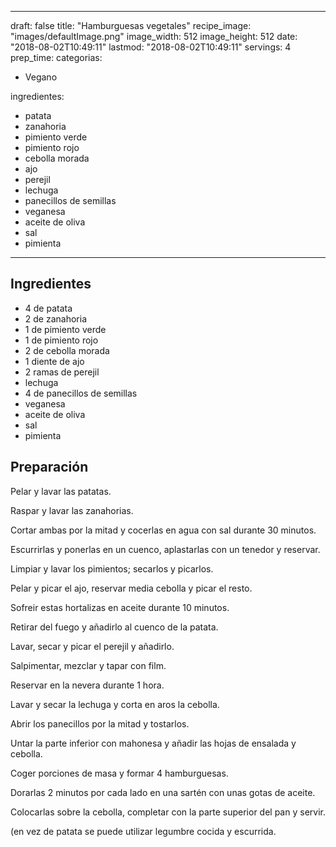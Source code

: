 
---
draft: false
title: "Hamburguesas vegetales"
recipe_image: "images/defaultImage.png"
image_width: 512
image_height: 512
date: "2018-08-02T10:49:11"
lastmod: "2018-08-02T10:49:11"
servings: 4
prep_time: 
categorias:
  - Vegano

ingredientes:
  - patata
  - zanahoria
  - pimiento verde
  - pimiento rojo
  - cebolla morada
  - ajo
  - perejil
  - lechuga
  - panecillos de semillas
  - veganesa
  - aceite de oliva
  - sal
  - pimienta
---

## Ingredientes
- 4  de patata
- 2  de zanahoria
- 1  de pimiento verde
- 1  de pimiento rojo
- 2  de cebolla morada
- 1 diente de ajo
- 2 ramas de perejil
- lechuga
- 4  de panecillos de semillas
- veganesa
- aceite de oliva
- sal
- pimienta

## Preparación
Pelar y lavar las patatas.

Raspar y lavar las zanahorias.

Cortar ambas por la mitad y cocerlas en agua con sal durante 30 minutos.

Escurrirlas y ponerlas en un cuenco, aplastarlas con un tenedor y reservar.

Limpiar y lavar los pimientos; secarlos y picarlos.

Pelar y picar el ajo, reservar media cebolla y picar el resto.

Sofreir estas hortalizas en aceite durante 10 minutos.

Retirar del fuego y añadirlo al cuenco de la patata.

Lavar, secar y picar el perejil y añadirlo.

Salpimentar, mezclar y tapar con film.

Reservar en la nevera durante 1 hora.

Lavar y secar la lechuga y corta en aros la cebolla.

Abrir los panecillos por la mitad y tostarlos.

Untar la parte inferior con mahonesa y añadir las hojas de ensalada y cebolla.

Coger porciones de masa y formar 4 hamburguesas.

Dorarlas 2 minutos por cada lado en una sartén con unas gotas de aceite.

Colocarlas sobre la cebolla, completar con la parte superior del pan y servir.



(en vez de patata se puede utilizar legumbre cocida y escurrida.


